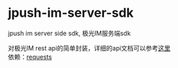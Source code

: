 # jpush-im-server-sdk
jpush im server side sdk, 极光IM服务端sdk

对极光IM rest api的简单封装，详细的api文档可以参考[这里](http://docs.jiguang.cn/server/rest_api_im/)<br>
依赖：[requests](http://docs.python-requests.org/en/master/)
